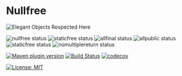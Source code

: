 # Nullfree

![Elegant Objects Respected Here](https://www.elegantobjects.org/badge.svg)

![nullfree status](https://iwillfailyou.com/nullfree/iwillfailyou/java-plugin-maven)
![staticfree status](https://iwillfailyou.com/staticfree/iwillfailyou/java-plugin-maven)
![allfinal status](https://iwillfailyou.com/allfinal/iwillfailyou/java-plugin-maven)
![allpublic status](https://iwillfailyou.com/allpublic/iwillfailyou/java-plugin-maven)
![staticfree status](https://iwillfailyou.com/staticfree/iwillfailyou/java-plugin-maven)
![nomultiplereturn status](https://iwillfailyou.com/nomultiplereturn/iwillfailyou/java-plugin-maven)

[![Maven plugin version](https://img.shields.io/maven-central/v/com.iwillfailyou/iwillfailyou-maven-plugin.svg?label=maven-plugin)](https://maven-badges.herokuapp.com/maven-central/com.iwillfailyou/iwillfailyou-maven-plugin)
[![Build Status](https://travis-ci.org/iwillfailyou/java-plugin-maven.svg?branch=master)](https://travis-ci.org/iwillfailyou/java-plugin-maven)
[![codecov](https://codecov.io/gh/iwillfailyou/java-plugin-maven/branch/master/graph/badge.svg)](https://codecov.io/gh/iwillfailyou/java-plugin-maven)

[![License: MIT](https://img.shields.io/badge/License-MIT-yellow.svg)](https://github.com/iwillfailyou/java-plugin-maven/blob/master/LICENSE)


